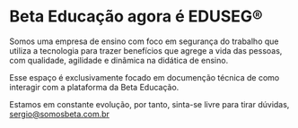 # Beta Educação agora é EDUSEG®

Somos uma empresa de ensino com foco em segurança do trabalho que utiliza a tecnologia para trazer benefícios que agrege a vida das pessoas, com qualidade, agilidade e dinâmica na didática de ensino.

Esse espaço é exclusivamente focado em documenção técnica de como interagir com a plataforma da Beta Educação.

Estamos em constante evolução, por tanto, sinta-se livre para tirar dúvidas, sergio@somosbeta.com.br
